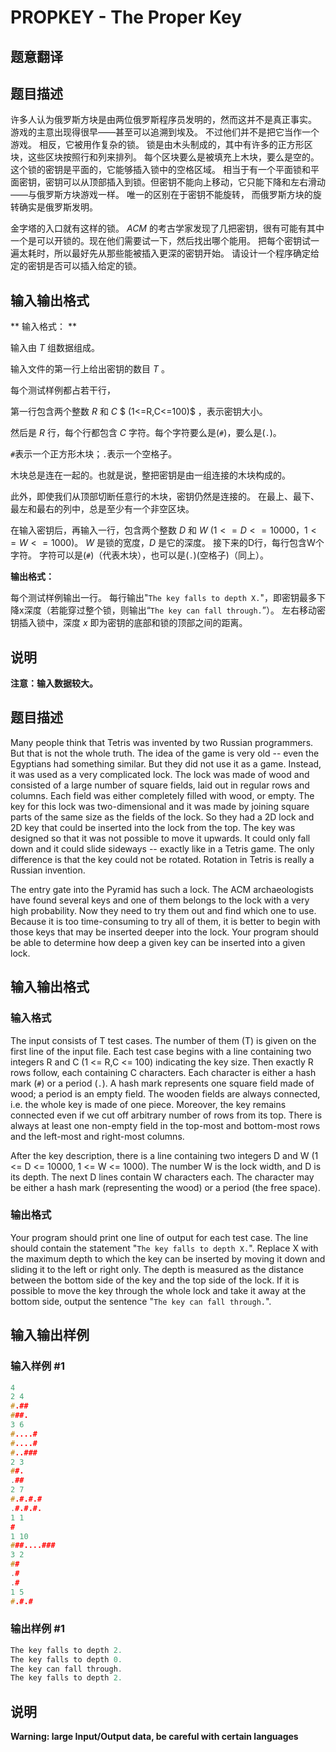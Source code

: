 # PROPKEY - The Proper Key

## 题意翻译

## 题目描述

许多人认为俄罗斯方块是由两位俄罗斯程序员发明的，然而这并不是真正事实。 游戏的主意出现得很早——甚至可以追溯到埃及。 不过他们并不是把它当作一个游戏。 相反，它被用作复杂的锁。 锁是由木头制成的，其中有许多的正方形区块，这些区块按照行和列来排列。 每个区块要么是被填充上木块，要么是空的。 这个锁的密钥是平面的，它能够插入锁中的空格区域。 相当于有一个平面锁和平面密钥，密钥可以从顶部插入到锁。但密钥不能向上移动，它只能下降和左右滑动——与俄罗斯方块游戏一样。 唯一的区别在于密钥不能旋转， 而俄罗斯方块的旋转确实是俄罗斯发明。

金字塔的入口就有这样的锁。 $ACM$ 的考古学家发现了几把密钥，很有可能有其中一个是可以开锁的。现在他们需要试一下，然后找出哪个能用。 把每个密钥试一遍太耗时，所以最好先从那些能被插入更深的密钥开始。 请设计一个程序确定给定的密钥是否可以插入给定的锁。

## 输入输出格式

** 输入格式： **

输入由 $T$ 组数据组成。

输入文件的第一行上给出密钥的数目 $T$ 。

每个测试样例都占若干行，

第一行包含两个整数 $R$ 和 $C$ $ (1<=R$,$C<=100)$ ，表示密钥大小。

然后是 $R$ 行，每个行都包含 $C$ 字符。每个字符要么是(``#``)，要么是(``.``)。

``#``表示一个正方形木块；``.``表示一个空格子。

木块总是连在一起的。也就是说，整把密钥是由一组连接的木块构成的。

此外，即使我们从顶部切断任意行的木块，密钥仍然是连接的。 在最上、最下、最左和最右的列中，总是至少有一个非空区块。

在输入密钥后，再输入一行，包含两个整数 $D$ 和 $W$ $(1<=D<=10000$，$1<=W<=1000)$。 $W$ 是锁的宽度，$D$ 是它的深度。 接下来的D行，每行包含W个字符。 字符可以是(``#``)（代表木块），也可以是(``.``)(空格子)（同上）。

**输出格式：**

每个测试样例输出一行。 每行输出"``The key falls to depth X.``"，即密钥最多下降x深度（若能穿过整个锁，则输出“``The key can fall through.``”）。 左右移动密钥插入锁中，深度 $x$ 即为密钥的底部和锁的顶部之间的距离。

## 说明

**注意：输入数据较大。**

## 题目描述

 Many people think that Tetris was invented by two Russian programmers. But that is not the whole truth. The idea of the game is very old -- even the Egyptians had something similar. But they did not use it as a game. Instead, it was used as a very complicated lock. The lock was made of wood and consisted of a large number of square fields, laid out in regular rows and columns. Each field was either completely filled with wood, or empty. The key for this lock was two-dimensional and it was made by joining square parts of the same size as the fields of the lock. So they had a 2D lock and 2D key that could be inserted into the lock from the top. The key was designed so that it was not possible to move it upwards. It could only fall down and it could slide sideways -- exactly like in a Tetris game. The only difference is that the key could not be rotated. Rotation in Tetris is really a Russian invention.

The entry gate into the Pyramid has such a lock. The ACM archaeologists have found several keys and one of them belongs to the lock with a very high probability. Now they need to try them out and find which one to use. Because it is too time-consuming to try all of them, it is better to begin with those keys that may be inserted deeper into the lock. Your program should be able to determine how deep a given key can be inserted into a given lock.

## 输入输出格式

### 输入格式

The input consists of T test cases. The number of them (T) is given on the first line of the input file. Each test case begins with a line containing two integers R and C (1 <= R,C <= 100) indicating the key size. Then exactly R rows follow, each containing C characters. Each character is either a hash mark (`#`) or a period (`.`). A hash mark represents one square field made of wood; a period is an empty field. The wooden fields are always connected, i.e. the whole key is made of one piece. Moreover, the key remains connected even if we cut off arbitrary number of rows from its top. There is always at least one non-empty field in the top-most and bottom-most rows and the left-most and right-most columns.

After the key description, there is a line containing two integers D and W (1 <= D <= 10000, 1 <= W <= 1000). The number W is the lock width, and D is its depth. The next D lines contain W characters each. The character may be either a hash mark (representing the wood) or a period (the free space).

### 输出格式

Your program should print one line of output for each test case. The line should contain the statement "`The key falls to depth X.`". Replace X with the maximum depth to which the key can be inserted by moving it down and sliding it to the left or right only. The depth is measured as the distance between the bottom side of the key and the top side of the lock. If it is possible to move the key through the whole lock and take it away at the bottom side, output the sentence "`The key can fall through.`".

## 输入输出样例

### 输入样例 #1

```cpp
4
2 4
#.##
###.
3 6
#....#
#....#
#..###
2 3
##.
.##
2 7
#.#.#.#
.#.#.#.
1 1
#
1 10
###....###
3 2
##
.#
.#
1 5
#.#.#
```


### 输出样例 #1

```cpp
The key falls to depth 2.
The key falls to depth 0.
The key can fall through.
The key falls to depth 2.
```


## 说明

**Warning: large Input/Output data, be careful with certain languages**

